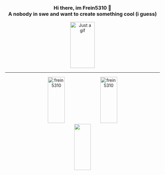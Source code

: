 <h3 align="center">
  Hi there, im Frein5310 👋
  <br/>
  A nobody in swe and want to create something cool (i guess)
</h3>
<p align="center"><a href="#"><img width="40%" height="150rem" src="https://c.tenor.com/cuHTIfotjUEAAAAC/tenor.gif" alt="Just a gif" /></a></p>

<hr/>

<p align="center">
  <a href="#"><img width="33%" height="150rem" src="https://github-readme-streak-stats.herokuapp.com/?user=frein5310&" alt="frein5310" /></a>
  <a href="#"><img width="33%" height="150rem" src="https://github-readme-stats.vercel.app/api/top-langs?username=frein5310&show_icons=true&locale=en&layout=compact" alt="frein5310" /></a>
  <a href="#"><img width="33%" height="150rem" src="https://github-readme-stats-eight-theta.vercel.app/api?username=frein5310&show_icons=true&include_all_commits=true&count_private=true"/></a>
</p>
